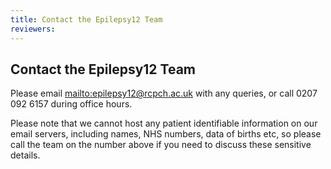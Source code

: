 ```yaml
---
title: Contact the Epilepsy12 Team
reviewers:
---
```


## Contact the Epilepsy12 Team

Please email <mailto:epilepsy12@rcpch.ac.uk> with any queries, or call 0207 092 6157 during office hours.

Please note that we cannot host any patient identifiable information on our email servers, including names, NHS numbers, data of births etc, so please call the team on the number above if you need to discuss these sensitive details.
